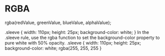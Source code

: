# RGBA
rgba(redValue, greenValue, blueValue, alphaValue);

.sleeve {
  width: 110px;
  height: 25px;
  background-color: white;
}
In the .sleeve rule, use the rgba function to set the background-color property to pure white with 50% opacity.
.sleeve {
  width: 110px;
  height: 25px;
  background-color: white;
  rgba(255, 255, 255
}
